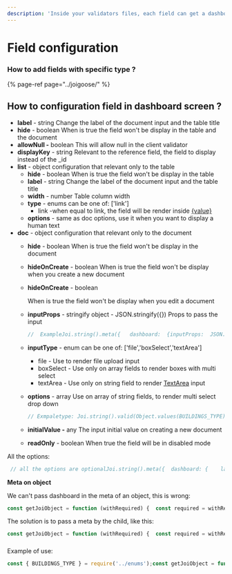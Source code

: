 ```yaml
---
description: 'Inside your validators files, each field can get a dashboard configuration'
---
```


# Field configuration

### How to add fields with specific type ?

{% page-ref page="../joigoose/" %}

## How to configuration field in dashboard screen ?

* **label** - string Change the label of the document input and the table title
* **hide** - boolean When is true the field won't be display in the table and the document
* **allowNull -** boolean This will allow null in the client validator
* **displayKey** - string Relevant to the reference field, the field to display instead of the \_id
* **list** - object configuration that relevant only to the table
  * **hide** - boolean When is true the field won't be display in the table
  * **label** - string Change the label of the document input and the table title
  * **width** - number Table column width
  * **type** - enums can be one of: \['link'\]
    * link -when equal to link, the field will be render inside [{value}](%7Bvalue%7D)
  * **options** - same as doc options, use it when you want to display a human text
* **doc** - object configuration that relevant only to the document
  * **hide** - boolean When is true the field won't be display in the document
  * **hideOnCreate** - boolean When is true the field won't be display when you create a new document
  * **hideOnCreate** - boolean

    When is true the field won't be display when you edit a document

  * **inputProps** - stringify object - JSON.stringify\({}\) Props to pass the input

    ```jsx
    //  ExampleJoi.string().meta({   dashboard:  {inputProps:  JSON.stringify({style:  {background:  'red'}}) )}
    ```

  * **inputType** - enum can be one of: \['file','boxSelect','textArea'\]
    * file - Use to render file upload input
    * boxSelect - Use only on array fields to render boxes with multi select
    * textArea - Use only on string field to render [TextArea](http://beta.ant.design/components/input/#components-input-demo-textarea) input
  * **options** - array Use on array of string fields, to render multi select drop down

    ```jsx
    // Exmpaletype: Joi.string().valid(Object.values(BUILDINGS_TYPE)).meta({ dashboard:  {     doc:  {         inputType:  'boxSelect',         options:  [             {value:  BUILDINGS_TYPE['stadium'], label:  'Stadium'},             {value:  BUILDINGS_TYPE['gym'], label:  'Gym'},         ]     } }})
    ```

  * **initialValue -** any  The input initial value on creating a new document
  * **readOnly** - boolean When true the field will be in disabled mode

All the options:

```jsx
 // all the options are optionalJoi.string().meta({  dashboard: {    label: 'FieldName',    hide: 0,    allowNull: 0,    list: {      hide: 0,      label: null,      width: 100,      type: 'link'    },    doc: {      hide: 0,      hideOnCreate: 0,      hideOnUpdate: 0,      inputProps: JSON.stringify({ ...}),      inputType: 'file',      options: array      initialValue: 'David',      readOnly: false,      displayKey: string,      optionKey: string,    }  }})
```

**Meta on object**

We can't pass dashboard in the meta of an object, this is wrong:

```jsx
const getJoiObject = function (withRequired) {  const required = withRequired ? 'required' : 'optional';  return Joi.object({    someField: Joi.object().keys({      name: Joi.number(),      age: Joi.number()    }).meta({      dashboard: { list: { hide: 1 } }    })  })}
```

The solution is to pass a meta by the child, like this:

```jsx
const getJoiObject = function (withRequired) {  const required = withRequired ? 'required' : 'optional';  return Joi.object({    someField: Joi.object().keys({      name: Joi.number().meta({        parentDashboard: {          list: { hide: 1 }        }      }),      age: Joi.number(),    })  })}
```

### 

Example of use:

```jsx
const { BUILDINGS_TYPE } = require('../enums');const getJoiObject = function (withRequired) {  const required = withRequired ? 'required' : 'optional';  return Joi.object({    name: Joi.string()[required](),    type: Joi.string().valid(Object.values(BUILDINGS_TYPE)).meta({      dashboard: {        doc: {          inputType: 'boxSelect',          options: [            { value: BUILDINGS_TYPE['stadium'], label: 'Stadium' },            { value: BUILDINGS_TYPE['gym'], label: 'Gym' },          ]        }      }    })  })}
```



